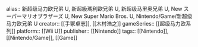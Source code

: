 alias:: 新超级马力欧兄弟 U, 新超級瑪利歐兄弟 U, 新超级马里奥兄弟 U, New スーパーマリオブラザーズ U, New Super Mario Bros. U, Nintendo/Game/新超级马力欧兄弟 U
creator:: [[手冢卓志]], [[木村浩之]]
gameSeries:: [[超级马力欧系列]]
platform:: [[Wii U]] 
publisher:: [[Nintendo]] 
tags:: [[Nintendo]], [[Nintendo/Game]], [[Game]]

